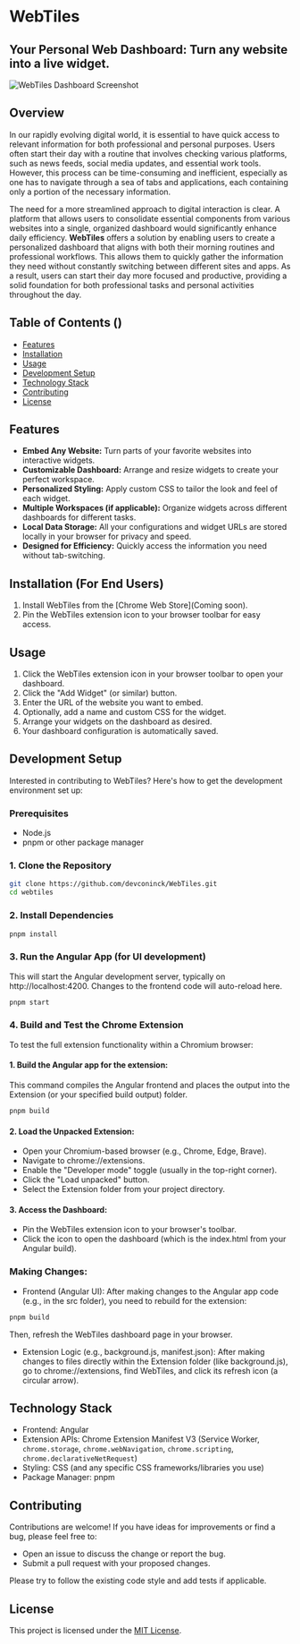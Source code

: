 # WebTiles

## Your Personal Web Dashboard: Turn any website into a live widget.

![WebTiles Dashboard Screenshot](webtiles_screenshot.png)

## Overview

In our rapidly evolving digital world, it is essential to have quick access to relevant information for both professional and personal purposes. Users often start their day with a routine that involves checking various platforms, such as news feeds, social media updates, and essential work tools. However, this process can be time-consuming and inefficient, especially as one has to navigate through a sea of tabs and applications, each containing only a portion of the necessary information.

The need for a more streamlined approach to digital interaction is clear. A platform that allows users to consolidate essential components from various websites into a single, organized dashboard would significantly enhance daily efficiency. **WebTiles** offers a solution by enabling users to create a personalized dashboard that aligns with both their morning routines and professional workflows. This allows them to quickly gather the information they need without constantly switching between different sites and apps. As a result, users can start their day more focused and productive, providing a solid foundation for both professional tasks and personal activities throughout the day.

## Table of Contents ()

- [Features](#features)
- [Installation](#installation)
- [Usage](#usage)
- [Development Setup](#development-setup)
- [Technology Stack](#technology-stack)
- [Contributing](#contributing)
- [License](#license)

## Features

- **Embed Any Website:** Turn parts of your favorite websites into interactive widgets.
- **Customizable Dashboard:** Arrange and resize widgets to create your perfect workspace.
- **Personalized Styling:** Apply custom CSS to tailor the look and feel of each widget.
- **Multiple Workspaces (if applicable):** Organize widgets across different dashboards for different tasks.
- **Local Data Storage:** All your configurations and widget URLs are stored locally in your browser for privacy and speed.
- **Designed for Efficiency:** Quickly access the information you need without tab-switching.

## Installation (For End Users)

1.  Install WebTiles from the [Chrome Web Store](Coming soon).
2.  Pin the WebTiles extension icon to your browser toolbar for easy access.

## Usage

1.  Click the WebTiles extension icon in your browser toolbar to open your dashboard.
2.  Click the "Add Widget" (or similar) button.
3.  Enter the URL of the website you want to embed.
4.  Optionally, add a name and custom CSS for the widget.
5.  Arrange your widgets on the dashboard as desired.
6.  Your dashboard configuration is automatically saved.

## Development Setup

Interested in contributing to WebTiles? Here's how to get the development environment set up:

### Prerequisites

- Node.js
- pnpm or other package manager

### 1. Clone the Repository

```bash
git clone https://github.com/devconinck/WebTiles.git
cd webtiles
```

### 2. Install Dependencies

```bash
pnpm install
```

### 3. Run the Angular App (for UI development)

This will start the Angular development server, typically on http://localhost:4200. Changes to the frontend code will auto-reload here.

```bash
pnpm start
```

### 4. Build and Test the Chrome Extension

To test the full extension functionality within a Chromium browser:

#### 1. Build the Angular app for the extension:

This command compiles the Angular frontend and places the output into the Extension (or your specified build output) folder.

```bash
pnpm build
```

#### 2. Load the Unpacked Extension:

- Open your Chromium-based browser (e.g., Chrome, Edge, Brave).
- Navigate to chrome://extensions.
- Enable the "Developer mode" toggle (usually in the top-right corner).
- Click the "Load unpacked" button.
- Select the Extension folder from your project directory.

#### 3. Access the Dashboard:

- Pin the WebTiles extension icon to your browser's toolbar.
- Click the icon to open the dashboard (which is the index.html from your Angular build).

### Making Changes:

- Frontend (Angular UI): After making changes to the Angular app code (e.g., in the src folder), you need to rebuild for the extension:

```bash
pnpm build
```

Then, refresh the WebTiles dashboard page in your browser.

- Extension Logic (e.g., background.js, manifest.json): After making changes to files directly within the Extension folder (like background.js), go to chrome://extensions, find WebTiles, and click its refresh icon (a circular arrow).

## Technology Stack

- Frontend: Angular
- Extension APIs: Chrome Extension Manifest V3 (Service Worker, `chrome.storage`, `chrome.webNavigation`, `chrome.scripting`, `chrome.declarativeNetRequest`)
- Styling: CSS (and any specific CSS frameworks/libraries you use)
- Package Manager: pnpm

## Contributing

Contributions are welcome! If you have ideas for improvements or find a bug, please feel free to:

- Open an issue to discuss the change or report the bug.
- Submit a pull request with your proposed changes.

Please try to follow the existing code style and add tests if applicable.

## License

This project is licensed under the [MIT License](LICENSE.md).

